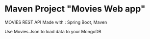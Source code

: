 # Maven Project "Movies Web app"

MOVIES REST API
Made with : Spring Boot, Maven


Use Movies.Json to load data to your MongoDB


